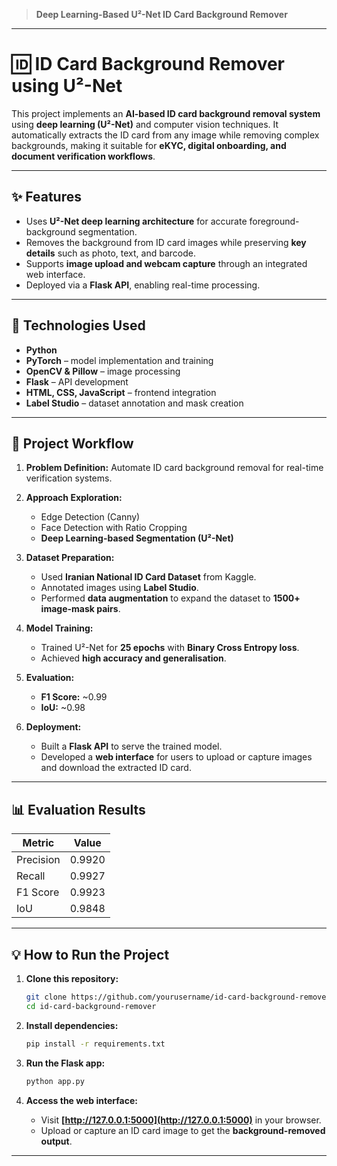 

> **Deep Learning-Based U²-Net ID Card Background Remover**

---

# 🆔 ID Card Background Remover using U²-Net

This project implements an **AI-based ID card background removal system** using **deep learning (U²-Net)** and computer vision techniques. It automatically extracts the ID card from any image while removing complex backgrounds, making it suitable for **eKYC, digital onboarding, and document verification workflows**.

---

## ✨ **Features**

* Uses **U²-Net deep learning architecture** for accurate foreground-background segmentation.
* Removes the background from ID card images while preserving **key details** such as photo, text, and barcode.
* Supports **image upload and webcam capture** through an integrated web interface.
* Deployed via a **Flask API**, enabling real-time processing.

---

## 🔧 **Technologies Used**

* **Python**
* **PyTorch** – model implementation and training
* **OpenCV & Pillow** – image processing
* **Flask** – API development
* **HTML, CSS, JavaScript** – frontend integration
* **Label Studio** – dataset annotation and mask creation

---

## 🚀 **Project Workflow**

1. **Problem Definition:** Automate ID card background removal for real-time verification systems.
2. **Approach Exploration:**

   * Edge Detection (Canny)
   * Face Detection with Ratio Cropping
   * **Deep Learning-based Segmentation (U²-Net)**
3. **Dataset Preparation:**

   * Used **Iranian National ID Card Dataset** from Kaggle.
   * Annotated images using **Label Studio**.
   * Performed **data augmentation** to expand the dataset to **1500+ image-mask pairs**.
4. **Model Training:**

   * Trained U²-Net for **25 epochs** with **Binary Cross Entropy loss**.
   * Achieved **high accuracy and generalisation**.
5. **Evaluation:**

   * **F1 Score:** \~0.99
   * **IoU:** \~0.98
6. **Deployment:**

   * Built a **Flask API** to serve the trained model.
   * Developed a **web interface** for users to upload or capture images and download the extracted ID card.

---

## 📊 **Evaluation Results**

| **Metric** | **Value** |
| ---------- | --------- |
| Precision  | 0.9920    |
| Recall     | 0.9927    |
| F1 Score   | 0.9923    |
| IoU        | 0.9848    |

---

## 💡 **How to Run the Project**

1. **Clone this repository:**

   ```bash
   git clone https://github.com/yourusername/id-card-background-remover.git
   cd id-card-background-remover
   ```

2. **Install dependencies:**

   ```bash
   pip install -r requirements.txt
   ```

3. **Run the Flask app:**

   ```bash
   python app.py
   ```

4. **Access the web interface:**

   * Visit **[http://127.0.0.1:5000](http://127.0.0.1:5000)** in your browser.
   * Upload or capture an ID card image to get the **background-removed output**.

---
